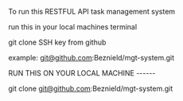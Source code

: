 To run this RESTFUL API task management system

run this in your local machines terminal

git clone SSH key from github 

example: git@github.com:Beznield/mgt-system.git

RUN THIS ON YOUR LOCAL MACHINE ------ 


git clone git@github.com:Beznield/mgt-system.git



